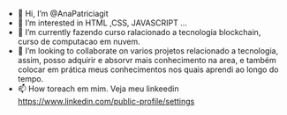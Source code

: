 - 👋 Hi, I’m @AnaPatriciagit
- 👀 I’m interested in HTML ,CSS, JAVASCRIPT ...
- 🌱 I’m currently fazendo curso ralacionado a tecnologia blockchain,  curso  de computacao em nuvem.
- 💞️ I’m looking to collaborate on varios projetos relacionado a tecnologia, assim, posso adquirir e absorvr mais conhecimento na area, e também colocar em prática meus conhecimentos nos quais aprendi ao longo do tempo. 
- 📫 How toreach  em mim. Veja meu linkeedin https://www.linkedin.com/public-profile/settings


<!---
AnaPatriciagit/AnaPatriciagit is a ✨ special ✨ repository because its `README.md` (this file) appears on your GitHub profile.
You can click the Preview link to take a look at your changes.
--->
